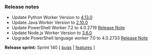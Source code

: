 ### Release notes

<!-- Please add your release notes in the following format:
- My change description (#PR)
-->
- Update Python Worker Version to [4.13.0](https://github.com/Azure/azure-functions-python-worker/releases/tag/4.13.0)
- Update Java Worker Version to [2.10.0](https://github.com/Azure/azure-functions-java-worker/releases/tag/2.10.0)
- Update PowerShell Worker 7.2 to 4.0.2719 [Release Note](https://github.com/Azure/azure-functions-powershell-worker/releases/tag/v4.0.2719)
- Update Node.js Worker Version to [3.6.0](https://github.com/Azure/azure-functions-nodejs-worker/releases/tag/v3.6.0)
- Upgrade PowerShell language worker 7.0 to 4.0.2733 [Release Note](https://github.com/Azure/azure-functions-powershell-worker/releases/tag/v4.0.2733)

**Release sprint:** Sprint 140
[ [bugs](https://github.com/Azure/azure-functions-host/issues?q=is%3Aissue+milestone%3A%22Functions+Sprint+140%22+label%3Abug+is%3Aclosed) | [features](https://github.com/Azure/azure-functions-host/issues?q=is%3Aissue+milestone%3A%22Functions+Sprint+140%22+label%3Afeature+is%3Aclosed) ]
